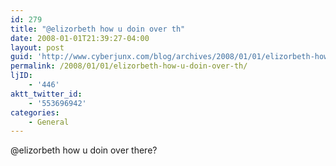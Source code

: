```yaml
---
id: 279
title: "@elizorbeth how u doin over th"
date: 2008-01-01T21:39:27-04:00
layout: post
guid: 'http://www.cyberjunx.com/blog/archives/2008/01/01/elizorbeth-how-u-doin-over-th/'
permalink: /2008/01/01/elizorbeth-how-u-doin-over-th/
ljID:
    - '446'
aktt_twitter_id:
    - '553696942'
categories:
    - General
---
```


@elizorbeth how u doin over there?
